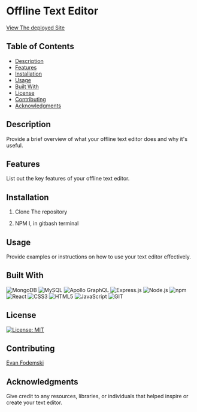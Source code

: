 # Offline Text Editor

[View The deployed Site](https://text-editors-are-cool.onrender.com)

## Table of Contents
- [Description](#description)
- [Features](#features)
- [Installation](#installation)
- [Usage](#usage)
- [Built With](#built-with)
- [License](#license)
- [Contributing](#contributing)
- [Acknowledgments](#acknowledgments)

## Description
Provide a brief overview of what your offline text editor does and why it's useful.

## Features
List out the key features of your offline text editor.

## Installation

1. Clone The repository

2. NPM I, in gitbash terminal



## Usage
Provide examples or instructions on how to use your text editor effectively.

## Built With

![MongoDB](https://img.shields.io/badge/MongoDB-4EA94B?style=for-the-badge&logo=mongodb&logoColor=white)
![MySQL](https://img.shields.io/badge/MySQL-005C84?style=for-the-badge&logo=mysql&logoColor=white)
![Apollo GraphQL](https://img.shields.io/badge/Apollo%20GraphQL-311C87?&style=for-the-badge&logo=Apollo%20GraphQL&logoColor=white)
![Express.js](https://img.shields.io/badge/Express%20js-000000?style=for-the-badge&logo=express&logoColor=white)
![Node.js](https://img.shields.io/badge/Node%20js-339933?style=for-the-badge&logo=nodedotjs&logoColor=white)
![npm](https://img.shields.io/badge/npm-CB3837?style=for-the-badge&logo=npm&logoColor=white)
![React](https://img.shields.io/badge/React-20232A?style=for-the-badge&logo=react&logoColor=61DAFB)
![CSS3](https://img.shields.io/badge/CSS3-1572B6?style=for-the-badge&logo=css3&logoColor=white)
![HTML5](https://img.shields.io/badge/HTML5-E34F26?style=for-the-badge&logo=html5&logoColor=white)
![JavaScript](https://img.shields.io/badge/JavaScript-323330?style=for-the-badge&logo=javascript&logoColor=F7DF1E)
![GIT](https://img.shields.io/badge/GIT-E44C30?style=for-the-badge&logo=git&logoColor=white)








## License
[![License: MIT](https://img.shields.io/badge/License-MIT-yellow.svg)](https://opensource.org/licenses/MIT)


## Contributing
[Evan Fodemski](https://github.com/EvanFodemski)



## Acknowledgments
Give credit to any resources, libraries, or individuals that helped inspire or create your text editor.
